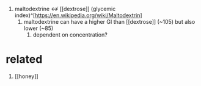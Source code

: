 1. maltodextrine ↮ [[dextrose]] (glycemic index)^[https://en.wikipedia.org/wiki/Maltodextrin]
	1. maltodextrine can have a higher GI than [[dextrose]] (~105) but also lower (~85)
		1. dependent on concentration?

# related
1. [[honey]]